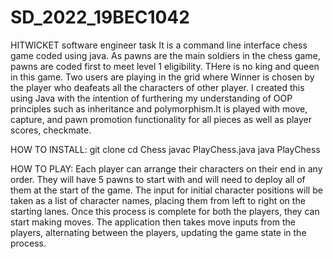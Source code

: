 # SD_2022_19BEC1042
HITWICKET software engineer task
It is a command line interface chess game coded using java. As pawns are the main soldiers in the chess game, pawns are coded first to meet level 1 eligibility. THere is no king and queen in this game. Two users are playing in the grid where Winner is chosen by the player who deafeats all the characters of other player.
I created this using Java with the intention of furthering my understanding of OOP principles such as inheritance and polymorphism.It is played with move, capture, and pawn promotion functionality for all pieces as well as player scores, checkmate.

HOW TO INSTALL:
 git clone 
 cd Chess
 javac PlayChess.java
 java PlayChess
 
 HOW TO PLAY:
Each player can arrange their characters on their end in any order. They will have 5 pawns to start with and will need to deploy all of them at the start of the game.
The input for initial character positions will be taken as a list of character names, placing them from left to right on the starting lanes. Once this process is complete for both the players, they can start making moves.
The application then takes move inputs from the players, alternating between the players, updating the game state in the process.

 
